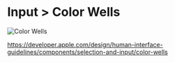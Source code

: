 # Input > Color Wells

![Color Wells](https://developer.apple.com/design/human-interface-guidelines/images/thumbnails/components/color-wells-thumbnail_2x.png)

https://developer.apple.com/design/human-interface-guidelines/components/selection-and-input/color-wells